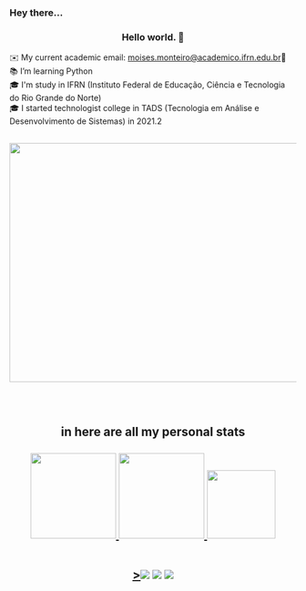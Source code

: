 ###  Hey there... 
<h3 align="center">Hello world. 👋</h3>

✉️ My current academic email: moises.monteiro@academico.ifrn.edu.br📩<br>
📚 I’m learning Python<br>
🎓 I'm study in IFRN (Instituto Federal de Educação, Ciência e Tecnologia do Rio Grande do Norte)<br>
🎓 I started technologist college in TADS (Tecnologia em Análise e Desenvolvimento de Sistemas) in 2021.2<br>
##
<img src="https://i.pinimg.com/originals/b1/6c/ab/b16cab79f718da02916e4ce17fb16961.gif" height="420" width="1000"/><br>
##
<br>
<h2 align="center">in here are all my personal stats</>

<br>
<div align="center">
<br>
  <a href="https://github.com/MoisesMonter">
   <img height="150em" src="https://github-readme-streak-stats.herokuapp.com?user=MoisesMonter&theme=midnight-purple&date_format=M%20j%5B%2C%20Y%5D&border=DDDDDD&sideNums=3F0BDD&fire=28078D" />
  <img height="150em" src="https://github-readme-stats.vercel.app/api?username=Moises&show_icons=true&theme=midnight-purple&count_private=true&include_all_commits=true"/>
  <img height="120em" src="https://github-readme-stats.vercel.app/api/top-langs/?username=Moises&layout=compact&langs_count=6&theme=midnight-purple&hide=yacc,html,css&include_all_commits=true&count_private=true"/>
</div>
<br>
<div align="center"> 

  <a href="https://www.instagram.com/moises_monter" target='_blank'>><img src="https://img.shields.io/badge/-Instagram-%23E4405F?style=for-the-badge&logo=instagram&logoColor=purple&color=black"  target="blank"></a>
  <a href = "mailto:contatorafaballerini@gmail.com"><img src="https://img.shields.io/badge/-Gmail-%23333?style=for-the-badge&logo=gmail&logoColor=white&color=gray" target="blank"></a>
  <a href="https://www.linkedin.com/in/moisés-alexandre-monteiro-araújo-b2a324212" target="_blank"><img src="https://img.shields.io/badge/-LinkedIn-%230077B5?style=for-the-badge&logo=linkedin&logoColor=white&color=black" target="blank"></a> 
</div>
